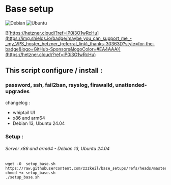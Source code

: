 # Base setup
![Debian](https://img.shields.io/badge/Debian-D70A53?style=for-the-badge&logo=debian&logoColor=white) ![Ubuntu](https://img.shields.io/badge/Ubuntu-E95420?style=for-the-badge&logo=ubuntu&logoColor=white) 

[![https://hetzner.cloud/?ref=iP0i3O1wRcHu](https://img.shields.io/badge/maybe_you_can_support_me_-_my_VPS_hoster_hetzner_(referral_link)_thanks-30363D?style=for-the-badge&logo=GitHub-Sponsors&logoColor=#EA4AAA)](https://hetzner.cloud/?ref=iP0i3O1wRcHu) 

## This script configure / install :
### password, ssh, fail2ban, rsyslog, firawalld, unattended-upgrades 

changelog :
- whiptail UI
- x86 and arm64 
- Debian 13, Ubuntu 24.04

### Setup :
###### Server x86 and arm64  -  Debian 13, Ubuntu 24.04
```
wget -O  setup_base.sh https://raw.githubusercontent.com/zzzkeil/base_setups/refs/heads/master/setup_base.sh
chmod +x setup_base.sh
./setup_base.sh
```
